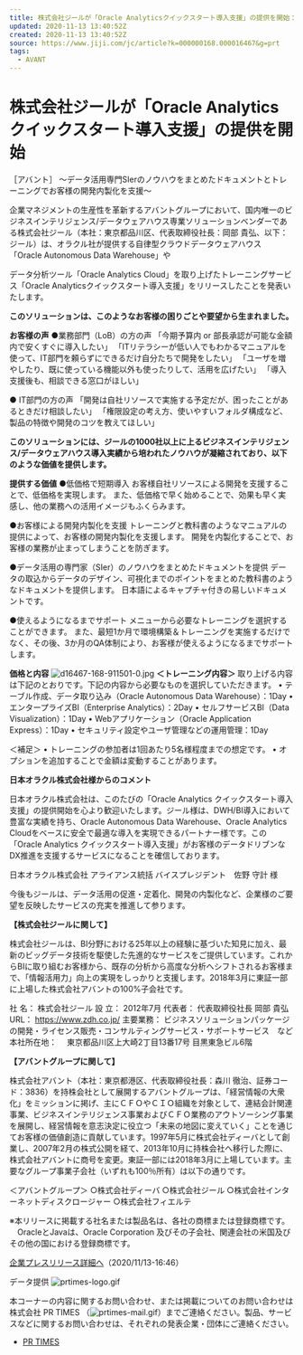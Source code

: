 ```yaml
---
title: 株式会社ジールが「Oracle Analyticsクイックスタート導入支援」の提供を開始：時事ドットコム
updated: 2020-11-13 13:40:52Z
created: 2020-11-13 13:40:52Z
source: https://www.jiji.com/jc/article?k=000000168.000016467&g=prt
tags:
  - AVANT
---
```


# 株式会社ジールが「Oracle Analyticsクイックスタート導入支援」の提供を開始

［アバント］
～データ活用専門SIerのノウハウをまとめたドキュメントとトレーニングでお客様の開発内製化を支援～

企業マネジメントの生産性を革新するアバントグループにおいて、国内唯一のビジネスインテリジェンス/データウェアハウス専業ソリューションベンダーである株式会社ジール（本社：東京都品川区、代表取締役社長：岡部 貴弘、以下：ジール）は、オラクル社が提供する自律型クラウドデータウェアハウス「Oracle Autonomous Data Warehouse」や

データ分析ツール「Oracle Analytics Cloud」を取り上げたトレーニングサービス「Oracle Analyticsクイックスタート導入支援」をリリースしたことを発表いたします。

**このソリューションは、このようなお客様の困りごとや要望から生まれました。**

**お客様の声**
●業務部門（LoB）の方の声
「今期予算内 or 部長承認が可能な金額内で安くすぐに導入したい」
「ITリテラシーが低い人でもわかるマニュアルを使って、IT部門を頼らずにできるだけ自分たちで開発をしたい」
「ユーザを増やしたり、既に使っている機能以外も使ったりして、活用を広げたい」
「導入支援後も、相談できる窓口がほしい」

● IT部門の方の声
「開発は自社リソースで実施する予定だが、困ったことがあるときだけ相談したい」
「権限設定の考え方、使いやすいフォルダ構成など、製品の特徴や開発のコツを教えてほしい」

**このソリューションには、ジールの1000社以上に上るビジネスインテリジェンス/データウェアハウス導入実績から培われたノウハウが凝縮されており、以下のような価値を提供します。**

**提供する価値**
●低価格で短期導入
お客様自社リソースによる開発を支援することで、低価格を実現します。
また、低価格で早く始めることで、効果も早く実感し、他の業務への活用イメージもふくらみます。

●お客様による開発内製化を支援
トレーニングと教科書のようなマニュアルの提供によって、お客様の開発内製化を支援します。
開発を内製化することで、お客様の業務が止まってしまうことを防ぎます。

●データ活用の専門家（SIer）のノウハウをまとめたドキュメントを提供
データの取込からデータのデザイン、可視化までのポイントをまとめた教科書のようなドキュメントを提供します。
日本語によるキャプチャ付きの易しいドキュメントです。

●使えるようになるまでサポート
メニューから必要なトレーニングを選択することができます。
また、最短1か月で環境構築＆トレーニングを実施するだけでなく、その後、3か月のQA体制により、お客様が使えるようになるまでサポートします。

**価格と内容**
![d16467-168-911501-0.jpg](../_resources/d16467-168-911501-0.jpg)
**＜トレーニング内容＞**
取り上げる内容は下記のとおりです。下記の内容から必要なものを選択していただきます。
• テーブル作成、データ取り込み（Oracle Autonomous Data Warehouse）：1Day
• エンタープライズBI（Enterprise Analytics）：2Day
• セルフサービスBI（Data Visualization）：1Day
• Webアプリケーション（Oracle Application Express）：1Day
• セキュリティ設定やユーザ管理などの運用管理：1Day

＜補足＞
• トレーニングの参加者は1回あたり5名様程度までの想定です。
• オプションを追加することで金額は変動することがあります。

**日本オラクル株式会社様からのコメント**

日本オラクル株式会社は、このたびの「Oracle Analytics クイックスタート導入支援」の提供開始を心より歓迎いたします。ジール様は、DWH/BI導入において豊富な実績を持ち、Oracle Autonomous Data Warehouse、Oracle Analytics Cloudをベースに安全で最適な導入を実現できるパートナー様です。この「Oracle Analytics クイックスタート導入支援」がお客様のデータドリブンなDX推進を支援するサービスになることを確信しております。

日本オラクル株式会社 アライアンス統括 バイスプレジデント　佐野 守計 様

今後もジールは、データ活用の促進・定着化、開発の内製化など、企業様のご要望を反映したサービスの充実を推進して参ります。

**【株式会社ジールに関して】**

株式会社ジールは、BI分野における25年以上の経験に基づいた知見に加え、最新のビッグデータ技術を駆使した先進的なサービスをご提供しています。これからBIに取り組むお客様から、既存の分析から高度な分析へシフトされるお客様まで、「情報活用力」向上の実現をしっかりと支援します。2018年3月に東証一部に上場した株式会社アバントの100%子会社です。

社 名： 株式会社ジール
設 立： 2012年7月
代表者： 代表取締役社長 岡部 貴弘
URL： https://www.zdh.co.jp/
主要業務： ビジネスソリューションパッケージの開発・ライセンス販売・コンサルティングサービス・サポートサービス　など
本社所在地：　 東京都品川区上大崎2丁目13番17号 目黒東急ビル6階

**【アバントグループに関して】**

株式会社アバント（本社：東京都港区、代表取締役社長：森川 徹治、証券コード：3836）を持株会社として展開するアバントグループは、「経営情報の大衆化」をミッションに掲げ、主にＣＦＯやＣＩＯ組織を対象として、連結会計関連事業、ビジネスインテリジェンス事業およびＣＦＯ業務のアウトソーシング事業を展開し、経営情報を意志決定に役立つ「未来の地図に変えていく」ことを通じてお客様の価値創造に貢献しています。1997年5月に株式会社ディーバとして創業し、2007年2月の株式公開を経て、2013年10月に持株会社へ移行した際に、株式会社アバントに商号を変更。東証一部には2018年3月に上場しています。主要なグループ事業子会社（いずれも100％所有）は以下の通りです。

＜アバントグループ＞
○株式会社ディーバ
○株式会社ジール
○株式会社インターネットディスクロージャー
○株式会社フィエルテ

※本リリースに掲載する社名または製品名は、各社の商標または登録商標です。
　OracleとJavaは、Oracle Corporation 及びその子会社、関連会社の米国及びその他の国における登録商標です。

[企業プレスリリース詳細へ](https://prtimes.jp/main/html/rd/p/000000168.000016467.html)（2020/11/13-16:46）

データ提供
![prtimes-logo.gif](../_resources/prtimes-logo.gif)

本コーナーの内容に関するお問い合わせ、または掲載についてのお問い合わせは株式会社 PR TIMES （![prtimes-mail.gif](../_resources/prtimes-mail.gif)）までご連絡ください。製品、サービスなどに関するお問い合わせは、それぞれの発表企業・団体にご連絡ください。

- [PR TIMES](https://www.jiji.com/jc/list?g=prt)